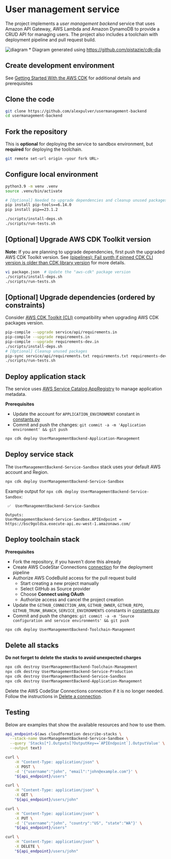 # User management service
The project implements a *user management backend* service that uses Amazon API Gateway, 
AWS Lambda and Amazon DynamoDB to provide a CRUD API for managing users. The project 
also includes a toolchain with deployment pipeline and pull request build.

![diagram](https://github.com/alexpulver/usermanagement-backend/assets/4362270/ef10bb3d-5dde-4f73-97c0-8f774ed1f2c9)
\* Diagram generated using https://github.com/pistazie/cdk-dia

## Create development environment
See [Getting Started With the AWS CDK](https://docs.aws.amazon.com/cdk/latest/guide/getting_started.html)
for additional details and prerequisites

## Clone the code
```bash
git clone https://github.com/alexpulver/usermanagement-backend
cd usermanagement-backend
```

## Fork the repository
This is **optional** for deploying the service to sandbox environment, but 
**required** for deploying the toolchain.

```bash
git remote set-url origin <your fork URL>
```

## Configure local environment
```bash
python3.9 -m venv .venv
source .venv/bin/activate

# [Optional] Needed to upgrade dependencies and cleanup unused packages
pip install pip-tools==6.14.0
pip install pip==23.1.2

./scripts/install-deps.sh
./scripts/run-tests.sh
```

## [Optional] Upgrade AWS CDK Toolkit version
**Note:** If you are planning to upgrade dependencies, first push the upgraded AWS CDK Toolkit version.
See [(pipelines): Fail synth if pinned CDK CLI version is older than CDK library version](https://github.com/aws/aws-cdk/issues/15519) 
for more details.

```bash
vi package.json  # Update the "aws-cdk" package version
./scripts/install-deps.sh
./scripts/run-tests.sh
```

## [Optional] Upgrade dependencies (ordered by constraints)
Consider [AWS CDK Toolkit (CLI)](https://docs.aws.amazon.com/cdk/latest/guide/reference.html#versioning) compatibility 
when upgrading AWS CDK packages version.

```bash
pip-compile --upgrade service/api/requirements.in
pip-compile --upgrade requirements.in
pip-compile --upgrade requirements-dev.in
./scripts/install-deps.sh
# [Optional] Cleanup unused packages
pip-sync service/api/requirements.txt requirements.txt requirements-dev.txt
./scripts/run-tests.sh
```

## Deploy application stack
The service uses [AWS Service Catalog AppRegistry](https://docs.aws.amazon.com/servicecatalog/latest/arguide/intro-app-registry.html) 
to manage application metadata.

**Prerequisites**
- Update the account for `APPLICATION_ENVIRONMENT` constant in [constants.py](constants.py)
- Commit and push the changes: `git commit -a -m 'Application environment' && git push`

```bash
npx cdk deploy UserManagementBackend-Application-Management
```

## Deploy service stack
The `UserManagementBackend-Service-Sandbox` stack uses your default AWS account and Region. 

```bash
npx cdk deploy UserManagementBackend-Service-Sandbox
```

Example output for `npx cdk deploy UserManagementBackend-Service-Sandbox`:
```text
 ✅  UserManagementBackend-Service-Sandbox

Outputs:
UserManagementBackend-Service-Sandbox.APIEndpoint = https://bsc9goldsa.execute-api.eu-west-1.amazonaws.com/
```

## Deploy toolchain stack

**Prerequisites**
- Fork the repository, if you haven't done this already
- Create AWS CodeStar Connections [connection](https://docs.aws.amazon.com/dtconsole/latest/userguide/welcome-connections.html)
  for the deployment pipeline
- Authorize AWS CodeBuild access for the pull request build
  - Start creating a new project manually
  - Select GitHub as Source provider
  - Choose **Connect using OAuth**
  - Authorize access and cancel the project creation
- Update the `GITHUB_CONNECTION_ARN`, `GITHUB_OWNER`, `GITHUB_REPO`, `GITHUB_TRUNK_BRANCH`,
  `SERVICE_ENVIRONMENTS` constants in [constants.py](constants.py)
- Commit and push the changes: `git commit -a -m 'Source configuration and service environments' && git push`

```bash
npx cdk deploy UserManagementBackend-Toolchain-Management
```

## Delete all stacks
**Do not forget to delete the stacks to avoid unexpected charges**
```bash
npx cdk destroy UserManagementBackend-Toolchain-Management
npx cdk destroy UserManagementBackend-Service-Production
npx cdk destroy UserManagementBackend-Service-Sandbox
npx cdk destroy UserManagementBackend-Application-Management
```

Delete the AWS CodeStar Connections connection if it is no longer needed. Follow the instructions
in [Delete a connection](https://docs.aws.amazon.com/dtconsole/latest/userguide/connections-delete.html).

## Testing
Below are examples that show the available resources and how to use them.

```bash
api_endpoint=$(aws cloudformation describe-stacks \
  --stack-name UserManagementBackend-Service-Sandbox \
  --query 'Stacks[*].Outputs[?OutputKey==`APIEndpoint`].OutputValue' \
  --output text)

curl \
    -H "Content-Type: application/json" \
    -X POST \
    -d '{"username":"john", "email":"john@example.com"}' \
    "${api_endpoint}/users"

curl \
    -H "Content-Type: application/json" \
    -X GET \
    "${api_endpoint}/users/john"

curl \
    -H "Content-Type: application/json" \
    -X PUT \
    -d '{"username":"john", "country":"US", "state":"WA"}' \
    "${api_endpoint}/users"

curl \
    -H "Content-Type: application/json" \
    -X DELETE \
    "${api_endpoint}/users/john"
```
